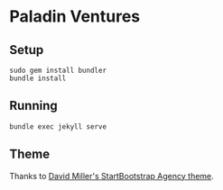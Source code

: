 # Paladin Ventures

## Setup

```
sudo gem install bundler
bundle install
```

## Running

```
bundle exec jekyll serve
```

## Theme
Thanks to [David Miller's StartBootstrap Agency theme](https://github.com/BlackrockDigital/startbootstrap-agency).
